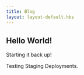 ```yaml
---
title: Blog
layout: layout-default.hbs
---
```


## Hello World!
Starting it back up!

Testing Staging Deployments.
